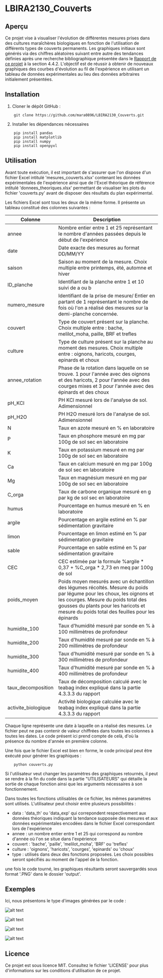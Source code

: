 # LBIRA2130_Couverts

## Aperçu
Ce projet vise à visualiser l'évolution de différentes mesures prises dans des cultures maraîchères biologiques en fonction de l'utilisation de différents types de couverts permanents. 
Les graphiques initiaux sont générés via des chiffres aléatoires suivant entre autre des tendances définies après une recherche bibliographique présentée dans le [Rapport de ce projet](Rapport_de_projet.pdf) à la section 4.4.2. L'objectif est de réussir à obtenir de nouveaux graphiques des courbes d'évolution au fil de l'expérience en utilisant un tableau de données expérimentales au lieu des données arbitraires initialement présentées.


## Installation
1. Cloner le dépôt GitHub :
```
    git clone https://github.com/mara0896/LBIRA2130_Couverts.git
```

2. Installer les dépendances nécessaires
```
    pip install pandas
    pip install matplotlib
    pip install numpy
    pip install openpyxl 
```

## Utilisation
Avant toute exécution, il est important de s'assurer que l'on dispose d'un fichier Excel intitulé 'mesures_couverts.xlsx' contenant les données expérimentales de l'expérience ainsi que de l'Excel théorique de référence intitulé 'donnees_theoriques.xlsx' permettant de visualiser les plots du fichier 'couverts.py' avant de disposer des résultats du plan expérimental.

Les fichiers Excel sont tous les deux de la même forme. Il présente un tableau constitué des colonnes suivantes :

| Colonne          | Description                                    |
|------------------|------------------------------------------------|
| annee            | Nombre entier entre 1 et 25 représentant le nombre d'années passées depuis le début de l'expérience |
| date             | Date exacte des mesures au format DD/MM/YY |
| saison           | Saison au moment de la mesure. Choix multiple entre printemps, été, automne et hiver |
| ID_planche       | Identifiant de la planche entre 1 et 10 suivi de a ou b |
| numero_mesure    | Identifiant de la prise de mesure/ Entier en partant de 1 représentant le nombre de fois où l'on a réalisé des mesures sur la demi-planche concernée. |
| couvert          | Type de couvert présent sur la planche. Choix multiple entre : bache, melilot_moha, paille, BRF et trefles |
| culture          | Type de culture présent sur la planche au moment des mesures. Choix multiple entre : oignons, haricots, courges, epinards et choux |
| annee_rotation   | Phase de la rotation dans laquelle on se trouve. 1 pour l'année avec des oignons et des haricots, 2 pour l'année avec des courges mixes et 3 pour l'année avec des épinards et des choux |
| pH_KCl           | PH KCl mesuré lors de l'analyse de sol. Adimensionnel |
| pH_H2O           | PH H2O mesuré lors de l'analyse de sol. Adimensionnel |
| N                | Taux en azote mesuré en % en laboratoire |
| P                | Taux en phosphore mesuré en mg par 100g de sol sec en laboratoire |
| K                | Taux en potassium mesuré en mg par 100g de sol sec en laboratoire |
| Ca               | Taux en calcium mesuré en mg par 100g de sol sec en laboratoire |
| Mg               | Taux en magnésium mesuré en mg par 100g de sol sec en laboratoire |
| C_orga           | Taux de carbone organique mesuré en g par kg de sol sec en laboratoire |
| humus            | Pourcentage en humus mesuré en % en laboratoire |
| argile           | Pourcentage en argile estimé en % par sédimentation gravitaire |
| limon            | Pourcentage en limon estimé en % par sédimentation gravitaire |
| sable            | Pourcentage en sable estimé en % par sédimentation gravitaire |
| CEC              | CEC estimée par la formule %argile * 0,37 + %C_orga * 2,73 en meq par 100g de sol|
| poids_moyen      | Poids moyen mesurés avec un échantillon des légumes récoltés. Mesure du poids par légume pour les choux, les oignons et les courges. Mesure du poids total des gousses du plants pour les haricots et mesure du poids total des feuilles pour les épinards |
| humidite_100      | Taux d'humidité mesuré par sonde en % à 100 millimètres de profondeur |
| humidite_200 | Taux d'humidité mesuré par sonde en % à 200 millimètres de profondeur |
| humidite_300 | Taux d'humidité mesuré par sonde en % à 300 millimètres de profondeur |
| humidite_400 | Taux d'humidité mesuré par sonde en % à 400 millimètres de profondeur |
| taux_decomposition | Taux de décomposition calculé avec le teabag index expliqué dans la partie 4.3.3.3 du rapport |
| activite_biologique | Activité biologique calculée avec le teabag index expliqué dans la partie 4.3.3.3 du rapport |

Chaque ligne représente une date à laquelle on a réalisé des mesures. Le fichier peut ne pas contenir de valeur chiffrées dans toutes les colonnes à toutes les dates. Le code présent ici prend compte de celà, d'où la présence du nombre d'année en première colonne.


Une fois que le fichier Excel est bien en forme, le code principal peut être exécuté pour générer les graphiques :

```
    python couverts.py
```
Si l'utilisateur veut changer les paramètres des graphiques retournés, il peut se rendre à la fin du code dans la partie "UTILISATEURS" qui détaille la sortie de chaque fonction ainsi que les arguments nécessaires à son fonctionnement.

Dans toutes les fonctions utilisables de ce fichier, les mêmes paramètres sont utilisés. L'utilisateur peut choisir entre plusieurs possibilités :
 
* data : 'data_th' ou 'data_exp' qui correpondent respectivement aux données théoriques indiquant la tendance supposée des mesures et aux données expérimentales encodées dans le fichier Excel correspondant lors de l'expérience
* annee : un nombre entier entre 1 et 25 qui correspond au nombre d'année où l'on se situe dans l'expérience
* couvert : 'bache', 'paille', 'melilot_moha', 'BRF' ou 'trefles'
* culture : 'oignons', 'haricots', 'courges', 'epinards' ou 'choux'
* type  : utilisés dans deux des fonctions proposées. Les choix possibles seront spécifiés au moment de l'appel de la fonction.


une fois le code tourné, les graphiques résultants seront sauvergardés sous format '.PNG' dans le dossier 'output'.

## Exemples
Ici, nous présentons le type d'images générées par le code :

![alt text](./Outputs/barchart_ph2.png)

![alt text](./Outputs/time_element.png)

![alt text](./Outputs/barchart_granulo.png)

![alt text](./Outputs/profil_humidite.png)


## Licence
Ce projet est sous licence MIT. Consultez le fichier 'LICENSE' pour plus d'informations sur les conditions d'utilisation de ce projet.
